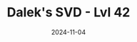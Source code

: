 ---
title: Dalek's SVD - Lvl 42
date: 2024-11-04

weapon: 
-
    attachment: Optic
    item: Kepler Red Dor 
-
    attachment: Muzzle
    item: Suppressor 
-
    attachment: Underbarrel
    item: Precision Handguard 
-
    attachment: Magazine
    item: Extended Mag I
-
    attachment: Comb  
    item: Commando Riser 
-
    attachment: Stock  
    item: Light Stock 
-
    attachment: Laser  
    item: Steady Aim Laser
-
    attachment: Fire Mods  
    item: Rapid Fire 

tags: weaponBuild
---